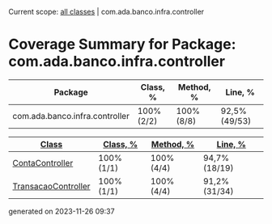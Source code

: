 Current scope: [all classes](../index.md) | com.ada.banco.infra.controller

Coverage Summary for Package: com.ada.banco.infra.controller
============================================================

| Package | Class, % | Method, % | Line, % |
| --- | --- | --- | --- |
| com.ada.banco.infra.controller | 100% (2/2) | 100% (8/8) | 92,5% (49/53) |

  
  

| [Class](index_SORT_BY_NAME_DESC.md) | [Class, %](index_SORT_BY_CLASS.md) | [Method, %](index_SORT_BY_METHOD.md) | [Line, %](index_SORT_BY_LINE.md) |
| --- | --- | --- | --- |
| [ContaController](sources/source-1.md) | 100% (1/1) | 100% (4/4) | 94,7% (18/19) |
| [TransacaoController](sources/source-2.md) | 100% (1/1) | 100% (4/4) | 91,2% (31/34) |


generated on 2023-11-26 09:37